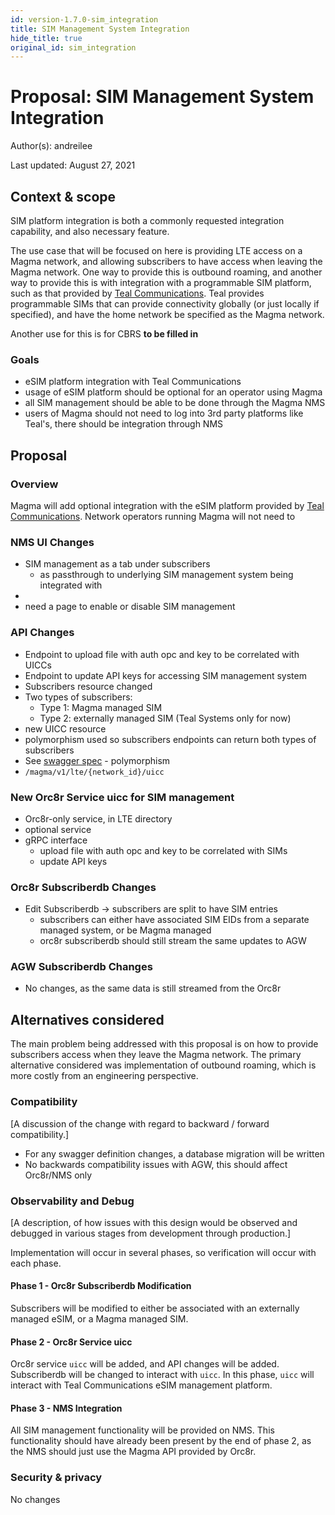 ```yaml
---
id: version-1.7.0-sim_integration
title: SIM Management System Integration
hide_title: true
original_id: sim_integration
---
```


# Proposal: SIM Management System Integration

Author(s): andreilee

Last updated: August 27, 2021

## Context & scope

SIM platform integration is both a commonly requested integration capability, and also necessary feature.

The use case that will be focused on here is providing LTE access on a Magma network,
and allowing subscribers to have access when leaving the Magma network.
One way to provide this is outbound roaming,
and another way to provide this is with integration with a programmable SIM platform,
such as that provided by [Teal Communications](https://www.tealcom.io/).
Teal provides programmable SIMs that can provide connectivity globally
(or just locally if specified),
and have the home network be specified as the Magma network.

Another use for this is for CBRS **to be filled in**

### Goals

- eSIM platform integration with Teal Communications
- usage of eSIM platform should be optional for an operator using Magma
- all SIM management should be able to be done through the Magma NMS
- users of Magma should not need to log into 3rd party platforms like Teal's, there should be integration through NMS

## Proposal

### Overview

Magma will add optional integration with the eSIM platform provided by [Teal Communications](https://www.tealcom.io/).
Network operators running Magma will not need to

### NMS UI Changes

- SIM management as a tab under subscribers
    - as passthrough to underlying SIM management system being integrated with
-
- need a page to enable or disable SIM management

### API Changes

- Endpoint to upload file with auth opc and key to be correlated with UICCs
- Endpoint to update API keys for accessing SIM management system
- Subscribers resource changed
- Two types of subscribers:
    - Type 1: Magma managed SIM
    - Type 2: externally managed SIM (Teal Systems only for now)
- new UICC resource
- polymorphism used so subscribers endpoints can return both types of subscribers
- See [swagger spec](https://swagger.io/specification/v2/#schemaObject) - polymorphism
- `/magma/v1/lte/{network_id}/uicc`

### New Orc8r Service uicc for SIM management

- Orc8r-only service, in LTE directory
- optional service
- gRPC interface
    - upload file with auth opc and key to be correlated with SIMs
    - update API keys

### Orc8r Subscriberdb Changes

- Edit Subscriberdb -> subscribers are split to have SIM entries
    - subscribers can either have associated SIM EIDs from a separate managed system, or be Magma managed
    - orc8r subscriberdb should still stream the same updates to AGW

### AGW Subscriberdb Changes

- No changes, as the same data is still streamed from the Orc8r

## Alternatives considered

The main problem being addressed with this proposal is on how to provide
subscribers access when they leave the Magma network.
The primary alternative considered was implementation of outbound roaming,
which is more costly from an engineering perspective.

### Compatibility

[A discussion of the change with regard to backward / forward compatibility.]

- For any swagger definition changes, a database migration will be written
- No backwards compatibility issues with AGW, this should affect Orc8r/NMS only

### Observability and Debug

[A description, of how issues with this design would be observed and debugged
in various stages from development through production.]

Implementation will occur in several phases, so verification will occur with
each phase.

#### Phase 1 - Orc8r Subscriberdb Modification

Subscribers will be modified to either be associated with an externally managed
eSIM, or a Magma managed SIM.

#### Phase 2 - Orc8r Service uicc

Orc8r service `uicc` will be added, and API changes will be added.
Subscriberdb will be changed to interact with `uicc`.
In this phase, `uicc` will interact with Teal Communications eSIM management
platform.

#### Phase 3 - NMS Integration

All SIM management functionality will be provided on NMS.
This functionality should have already been present by the end of phase 2,
as the NMS should just use the Magma API provided by Orc8r.

### Security & privacy

No changes
